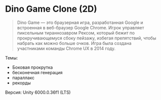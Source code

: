 # Dino Game Clone (2D)
> Dino Game — это браузерная игра, разработанная Google и встроенная в веб-браузер Google Chrome. Игрок управляет пиксельным тираннозавром Рексом,
> который бежит по прокручивающемуся сбоку пейзажу, избегая препятствий, чтобы набрать как можно больше очков. Игра была создана участниками команды Chrome UX в 2014 году.

Темы: 
- Боковая прокрутка
- бесконечная генерация
- параллакс
- рекорды

Версия: Unity 6000.0.36f1 (LTS)
